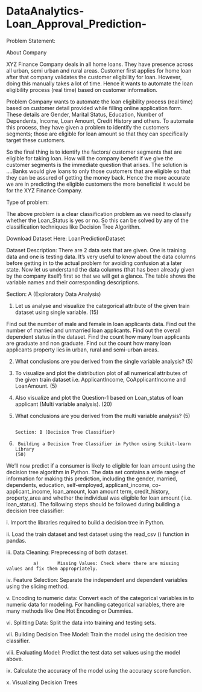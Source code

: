 # DataAnalytics-Loan_Approval_Prediction-

Problem Statement:

About Company

XYZ Finance Company deals in all home loans. They have presence across all urban, semi urban and rural areas. Customer first applies for home loan after that company validates the customer eligibility for loan. However, doing this manually takes a lot of time. Hence it wants to automate the loan eligibility process (real time) based on customer information.

Problem
Company wants to automate the loan eligibility process (real time) based on customer detail provided while filling online application form. These details are Gender, Marital Status, Education, Number of Dependents, Income, Loan Amount, Credit History and others. To automate this process, they have given a problem to identify the customers segments; those are eligible for loan amount so that they can specifically target these customers.

So the final thing is to identify the factors/ customer segments that are eligible for taking loan. How will the company benefit if we give the customer segments is the immediate question that arises. The solution is ….Banks would give loans to only those customers that are eligible so that they can be assured of getting the money back. Hence the more accurate we are in predicting the eligible customers the more beneficial it would be for the XYZ Finance Company.

Type of problem:

The above problem is a clear classification problem as we need to classify whether the Loan_Status is yes or no. So this can be solved by any of the classification techniques like Decision Tree Algorithm.

Download Dataset Here: LoanPredictionDataset

Dataset Description: There are 2 data sets that are given. One is training data and one is testing data. It’s very useful to know about the data columns before getting in to the actual problem for avoiding confusion at a later state. Now let us understand the data columns (that has been already given by the company itself) first so that we will get a glance. The table shows the variable names and their corresponding descriptions.


Section: A (Exploratory Data Analysis)

1.  Let us analyse and visualize the categorical attribute of the given train dataset using single variable.                                      (15)

 Find out the number of male and female in loan applicants data.
 Find out the number of married and unmarried loan applicants.
 Find out the overall dependent status in the dataset.
 Find the count how many loan applicants are graduate and non graduate.
Find out the count how many loan applicants property lies in urban, rural and semi-urban areas.




2.  What conclusions are you derived from the single variable analysis?                                                                                          (5)

3.  To visualize and plot the distribution plot of all numerical attributes of the given train dataset i.e. ApplicantIncome,  CoApplicantIncome and LoanAmount.                                                                                                                                                                                                                                                                     (5)

4. Also visualize and plot the Question-1 based on Loan_status of loan applicant (Multi variable analysis).                                   (20)

5. What conclusions are you derived from the multi variable analysis?                                                                                             (5)

                                                                             Section: B (Decision Tree Classifier)

1.      Building a Decision Tree Classifier in Python using Scikit-learn Library                                                                       (50)

We’ll now predict if a consumer is likely to eligible for loan amount using the decision tree algorithm in Python. The data set contains a wide range of information for making this prediction, including the gender, married, dependents, education, self-employed, applicant_income, co-applicant_income, loan_amount, loan amount term, credit_history, property_area and whether the individual was eligible for loan amount ( i.e. loan_status). The following steps should be followed during building a decision tree classifier:

 i.      Import the libraries required to build a decision tree in Python.

 ii.     Load the train dataset and test dataset using the read_csv () function in pandas.

iii.      Data Cleaning: Preprecessing of both dataset.

              a)       Missing Values: Check where there are missing values and fix them appropriately.

 iv.     Feature Selection: Separate the independent and dependent variables using the slicing method.

 v.      Encoding to numeric data: Convert each of the categorical variables in to numeric data for modeling. For handling categorical variables, there are many methods like One Hot Encoding or Dummies. 

 vi.     Splitting Data: Split the data into training and testing sets.

 vii.    Building Decision Tree Model: Train the model using the decision tree classifier.

 viii.   Evaluating Model: Predict the test data set values using the model above.

  ix.    Calculate the accuracy of the model using the accuracy score function.

  x.     Visualizing Decision Trees

